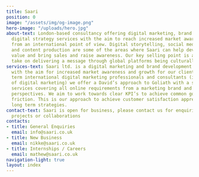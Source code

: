 ```yaml
---
title: Saari
position: 0
image: "/assets/img/og-image.png"
hero-image: "/uploads/hero.jpg"
about-text: London-based consultancy offering digital marketing, brand development and
  digital strategy services with the aim to reach increased market awareness and growth
  from an international point of view. Digital storytelling, social media management
  and content production are some of the areas where Saari can help develop brand
  value and bring sales and raise awareness. Our key selling point is a true global
  take on delivering a message through global platforms being culturally on message.
services-text: Saari ltd. is a digital marketing and brand development consultancy(/agency)
  with the aim for increased market awareness and growth for our clients. As long
  term international digital marketing professionals and consultants (in the field
  of digital marketing) we offer a David’s approach to Goliath with a simple to understand
  services covering all online requirements from a marketing brand and infrastructure
  perspectives. We aim to work towards clear KPI’s to achieve common goals without
  friction. This is our approach to achieve customer satisfaction appreciating client
  long term strategies.
contact-text: Saari is open for business, please contact us for enquiries, to discuss
  projects or collaborations
contacts:
- title: General Enquiries
  email: info@saari.co.uk
- title: New Business
  email: nikke@saari.co.uk
- title: Internships / Careers
  email: mathew@saari.co.uk
navigation-light: true
layout: index
---
```


